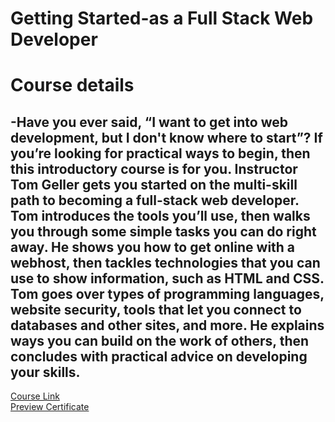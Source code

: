 # Getting Started-as a Full Stack Web Developer
# Course details
-Have you ever said, “I want to get into web development, but I don't know where to start”? If you’re looking for practical ways to begin, then this introductory course is for you. Instructor Tom Geller gets you started on the multi-skill path to becoming a full-stack web developer. Tom introduces the tools you’ll use, then walks you through some simple tasks you can do right away. He shows you how to get online with a webhost, then tackles technologies that you can use to show information, such as HTML and CSS. Tom goes over types of programming languages, website security, tools that let you connect to databases and other sites, and more. He explains ways you can build on the work of others, then concludes with practical advice on developing your skills.
-------------------------------
[Course Link](https://www.linkedin.com/learning/getting-started-as-a-full-stack-web-developer/drive-the-online-world-as-a-web-developer?autoplay=true)
<br>[Preview Certificate]()
